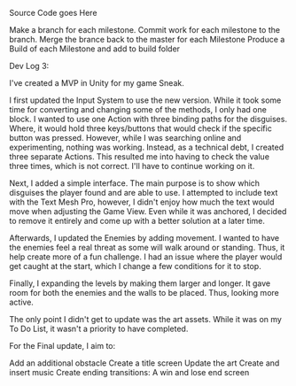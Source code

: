 Source Code goes Here

Make a branch for each milestone.
Commit work for each milestone to the branch.
Merge the brance back to the master for each Milestone
Produce a Build of each Milestone and add to build folder 

Dev Log 3:

I've created a MVP in Unity for my game Sneak.

I first updated the Input System to use the new version. While it took some time 
for converting and changing some of the methods, I only had one block. I wanted to 
use one Action with three binding paths for the disguises. Where, it would hold three 
keys/buttons that would check if the specific button was pressed. However, while I 
was searching online and experimenting, nothing was working. Instead, as a technical debt, 
I created three separate Actions. This resulted me into having to check the value three times, 
which is not correct. I'll have to continue working on it.

Next, I added a simple interface. The main purpose is to show which disguises the player 
found and are able to use. I attempted to include text with the Text Mesh Pro, however, 
I didn't enjoy how much the text would move when adjusting the Game View. Even while 
it was anchored, I decided to remove it entirely and come up with a better solution at a later time.

Afterwards, I updated the Enemies by adding movement. I wanted to have the enemies 
feel a real threat as some will walk around or standing. Thus, it help create more of a fun challenge. 
I had an issue where the player would get caught at the start, which I change a few conditions for it to stop.

Finally, I expanding the levels by making them larger and longer. It gave room for both 
the enemies and the walls to be placed. Thus, looking more active.

The only point I didn't get to update was the art assets. While it was on my To Do List, 
it wasn't a priority to have completed.

For the Final update, I aim to:

Add an additional obstacle
Create a title screen
Update the art
Create and insert music
Create ending transitions: A win and lose end screen
